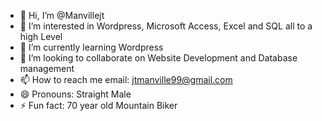 - 👋 Hi, I’m @Manvillejt
- 👀 I’m interested in Wordpress, Microsoft Access, Excel and SQL all to a high Level
- 🌱 I’m currently learning Wordpress
- 💞️ I’m looking to collaborate on Website Development and Database management
- 📫 How to reach me email: jtmanville99@gmail.com
- 😄 Pronouns: Straight Male
- ⚡ Fun fact: 70 year old Mountain Biker

<!---
Manvillejt/Manvillejt is a ✨ special ✨ repository because its `README.md` (this file) appears on your GitHub profile.
You can click the Preview link to take a look at your changes.
--->
